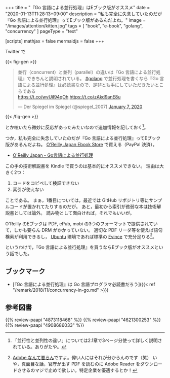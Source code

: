 +++
title = "『Go 言語による並行処理』はEブック版がオススメ"
date =  "2020-01-13T11:28:13+09:00"
description = "私も完全に失念していたのだが『Go 言語による並行処理』ってEブック版があるんだよね。"
image = "/images/attention/kitten.jpg"
tags = [ "book", "e-book", "golang", "concurrency" ]
pageType = "text"

[scripts]
  mathjax = false
  mermaidjs = false
+++

Twitter で

{{< fig-gen >}}
<blockquote class="twitter-tweet"><p lang="ja" dir="ltr">並行（concurrent）と並列（parallel）の違いは『Go 言語による並行処理』できちんと説明されている。 <a href="https://twitter.com/hashtag/golang?src=hash&amp;ref_src=twsrc%5Etfw">#golang</a> で並行処理を書くなら『Go 言語による並行処理』は必読書なので、是非とも手にしていただきたいところである<br> <a href="https://t.co/wvUiI94qOh">https://t.co/wvUiI94qOh</a> <a href="https://t.co/zAkd9anE8u">https://t.co/zAkd9anE8u</a></p>&mdash; Der Spiegel im Spiegel (@spiegel_2007) <a href="https://twitter.com/spiegel_2007/status/1214391644616658944?ref_src=twsrc%5Etfw">January 7, 2020</a></blockquote>
{{< /fig-gen >}}

とか呟いたら微妙に反応があったみたいなので追加情報を記しておく[^cing1]。

[^cing1]: 「並行性と並列性の違い」については2.1章で3ページ分使って詳しく説明されている。ありがたや。

つか，私も完全に失念していたのだが『Go 言語による並行処理』ってEブック版があるんだよね。
[O'Reilly Japan Ebook Store](https://www.oreilly.co.jp/ebook/) で買える（PayPal 決済）。

- [O'Reilly Japan - Go言語による並行処理](https://www.oreilly.co.jp/books/9784873118468/)

この手の技術解説書を Kindle で買うのは基本的にオススメできない。
理由は大きく2つ：

1. コードをコピペして検証できない
2. 索引が使えない

ことである。
まぁ，1番目については，最近では GitHub リポジトリ等にサンプルコードが置かれてたりするのだが。
あと，最初から索引が貧弱な本は技術解説書としては論外。
読み物として面白ければ，それでもいいが。

O'Reilly のEブックは PDF, ePub, mobi の3つのフォーマットで提供されていて，しかも要らん DRM がかかっていない。
適切な PDF リーダ等を使えば語句検索が利用できるし， [Ubuntu] 環境であれば標準の [Evince](https://wiki.gnome.org/action/show/Apps/Evince "Apps/Evince - GNOME Wiki!") で充分足りる[^abd1]。

[^abd1]: [Adobe なんて要らん](https://pdfreaders.org/ "Get a Free Software PDF reader!")ですよ。偉い人にはそれが分からんのです（笑） いや，真面目な話，官庁が出す PDF を読むのに Adobe Reader をダウンロードさせるのマジで止めて欲しい。特定企業を優遇するとか！

というわけで，『Go 言語による並行処理』を買うならEブック版がオススメという話でした。

## ブックマーク

- [『Go 言語による並行処理』は Go 言語プログラマ必読書だろう]({{< ref "/remark/2018/11/concurrency-in-go.md" >}})

[Ubuntu]: https://www.ubuntu.com/ "The leading operating system for PCs, IoT devices, servers and the cloud | Ubuntu"

## 参考図書

{{% review-paapi "4873118468" %}} <!-- Go言語による並行処理 -->
{{% review-paapi "4621300253" %}} <!-- プログラミング言語Go -->
{{% review-paapi "4908686033" %}} <!-- Goならわかるシステムプログラミング -->
